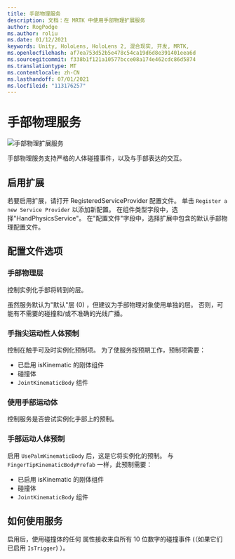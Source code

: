 ```yaml
---
title: 手部物理服务
description: 文档：在 MRTK 中使用手部物理扩展服务
author: RogPodge
ms.author: roliu
ms.date: 01/12/2021
keywords: Unity, HoloLens, HoloLens 2, 混合现实, 开发, MRTK,
ms.openlocfilehash: af7ea753d52b5e478c54ca19d6d8e391401eea6d
ms.sourcegitcommit: f338b1f121a10577bcce08a174e462cdc86d5874
ms.translationtype: MT
ms.contentlocale: zh-CN
ms.lasthandoff: 07/01/2021
ms.locfileid: "113176257"
---
```

# <a name="hand-physics-service"></a>手部物理服务

![手部物理扩展服务](../images/hand-physics/MRTK_UX_HandPhysics_Main.jpg)

手部物理服务支持严格的人体碰撞事件，以及与手部表达的交互。

## <a name="enabling-the-extension"></a>启用扩展

若要启用扩展，请打开 RegisteredServiceProvider 配置文件。 单击 `Register a new Service Provider` 以添加新配置。 在组件类型字段中，选择"HandPhysicsService"。 在"配置文件"字段中，选择扩展中包含的默认手部物理配置文件。

## <a name="profile-options"></a>配置文件选项

### <a name="hand-physics-layer"></a>手部物理层

控制实例化手部将转到的层。

虽然服务默认为"默认"层 (0) ，但建议为手部物理对象使用单独的层。 否则，可能有不需要的碰撞和/或不准确的光线广播。

### <a name="finger-tip-kinematic-body-prefab"></a>手指尖运动性人体预制

控制在触手可及时实例化预制项。 为了使服务按预期工作，预制项需要：

- 已启用 isKinematic 的刚体组件
- 碰撞体
- `JointKinematicBody` 组件

### <a name="use-palm-kinematic-body"></a>使用手部运动体

控制服务是否尝试实例化手部上的预制。

### <a name="palm-kinematic-body-prefab"></a>手部运动人体预制

启用 `UsePalmKinematicBody` 后，这是它将实例化的预制。 与 `FingerTipKinematicBodyPrefab` 一样，此预制需要：

- 已启用 isKinematic 的刚体组件
- 碰撞体
- `JointKinematicBody` 组件

## <a name="how-to-use-the-service"></a>如何使用服务

启用后，使用碰撞体的任何 属性接收来自所有 10 位数字的碰撞事件 (（如果它们已启用 `IsTrigger`) ）。

